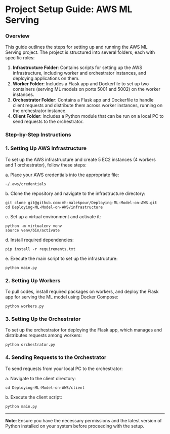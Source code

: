 # Project Setup Guide: AWS ML Serving

### Overview

This guide outlines the steps for setting up and running the AWS ML Serving project. The project is structured into several folders, each with specific roles:

1. **Infrastructure Folder**: Contains scripts for setting up the AWS infrastructure, including worker and orchestrator instances, and deploying applications on them.
2. **Worker Folder**: Includes a Flask app and Dockerfile to set up two containers (serving ML models on ports 5001 and 5002) on the worker instances.
3. **Orchestrator Folder**: Contains a Flask app and Dockerfile to handle client requests and distribute them across worker instances, running on the orchestrator instance.
4. **Client Folder**: Includes a Python module that can be run on a local PC to send requests to the orchestrator.

### Step-by-Step Instructions

### 1. Setting Up AWS Infrastructure

To set up the AWS infrastructure and create 5 EC2 instances (4 workers and 1 orchestrator), follow these steps:

a. Place your AWS credentials into the appropriate file:

```
~/.aws/credentials
```

b. Clone the repository and navigate to the infrastructure directory:

```
git clone git@github.com:mh-malekpour/Deploying-ML-Model-on-AWS.git
cd Deploying-ML-Model-on-AWS/infrastructure
```

c. Set up a virtual environment and activate it:

```
python -m virtualenv venv
source venv/bin/activate
```

d. Install required dependencies:

```
pip install -r requirements.txt
```

e. Execute the main script to set up the infrastructure:

```
python main.py
```

### 2. Setting Up Workers

To pull codes, install required packages on workers, and deploy the Flask app for serving the ML model using Docker Compose:

```
python workers.py
```

### 3. Setting Up the Orchestrator

To set up the orchestrator for deploying the Flask app, which manages and distributes requests among workers:

```
python orchestrator.py
```

### 4. Sending Requests to the Orchestrator

To send requests from your local PC to the orchestrator:

a. Navigate to the client directory:

```
cd Deploying-ML-Model-on-AWS/client
```

b. Execute the client script:

```
python main.py
```

---
**Note**: Ensure you have the necessary permissions and the latest version of Python installed on your system before proceeding with the setup.
